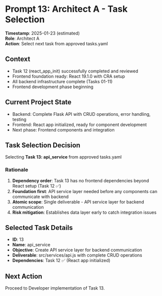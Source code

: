# Prompt 13: Architect A - Task Selection
**Timestamp**: 2025-01-23 (estimated)  
**Role**: Architect A  
**Action**: Select next task from approved tasks.yaml  

## Context
- Task 12 (react_app_init) successfully completed and reviewed  
- Frontend foundation ready: React 19.1.0 with CRA setup
- All backend infrastructure complete (Tasks 01-11)
- Frontend development phase beginning

## Current Project State
- Backend: Complete Flask API with CRUD operations, error handling, testing
- Frontend: React app initialized, ready for component development
- Next phase: Frontend components and integration

## Task Selection Decision
Selecting **Task 13: api_service** from approved tasks.yaml

### Rationale
1. **Dependency order**: Task 13 has no frontend dependencies beyond React setup (Task 12 ✅)
2. **Foundation first**: API service layer needed before any components can communicate with backend
3. **Atomic scope**: Single deliverable - API service layer for backend communication
4. **Risk mitigation**: Establishes data layer early to catch integration issues

## Selected Task Details
- **ID**: 13  
- **Name**: api_service
- **Objective**: Create API service layer for backend communication
- **Deliverable**: src/services/api.js with complete CRUD operations
- **Dependencies**: Task 12 ✅ (React app initialized)

## Next Action
Proceed to Developer implementation of Task 13.